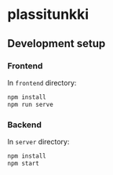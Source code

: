 # plassitunkki
## Development setup
### Frontend
In `frontend` directory:
```bash
npm install
npm run serve
```

### Backend
In `server` directory:
```bash
npm install
npm start
```
